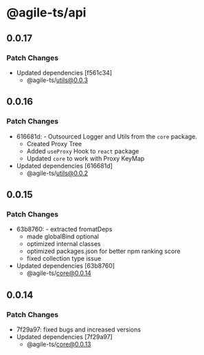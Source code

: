 # @agile-ts/api

## 0.0.17

### Patch Changes

- Updated dependencies [f561c34]
  - @agile-ts/utils@0.0.3

## 0.0.16

### Patch Changes

- 616681d: - Outsourced Logger and Utils from the `core` package.
  - Created Proxy Tree
  - Added `useProxy` Hook to `react` package
  - Updated `core` to work with Proxy KeyMap
- Updated dependencies [616681d]
  - @agile-ts/utils@0.0.2

## 0.0.15

### Patch Changes

- 63b8760: - extracted fromatDeps
  - made globalBind optional
  - optimized internal classes
  - optimized packages.json for better npm ranking score
  - fixed collection type issue
- Updated dependencies [63b8760]
  - @agile-ts/core@0.0.14

## 0.0.14

### Patch Changes

- 7f29a97: fixed bugs and increased versions
- Updated dependencies [7f29a97]
  - @agile-ts/core@0.0.13
